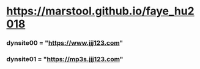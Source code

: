 # https://marstool.github.io/faye_hu2018

### dynsite00 = "https://www.jjj123.com"
### dynsite01 = "https://mp3s.jjj123.com"
